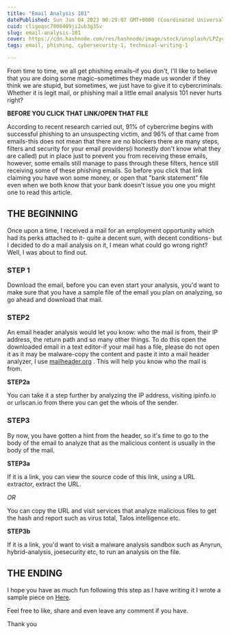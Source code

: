 ```yaml
---
title: "Email Analysis 101"
datePublished: Sun Jun 04 2023 00:29:07 GMT+0000 (Coordinated Universal Time)
cuid: cligoqsc7000409ji2ub3g35v
slug: email-analysis-101
cover: https://cdn.hashnode.com/res/hashnode/image/stock/unsplash/LPZy4da9aRo/upload/6ba760e0aa46d8f10a1c93b21df8d70b.jpeg
tags: email, phishing, cybersecurity-1, technical-writing-1

---
```


From time to time, we all get phishing emails–if you don't, I'll like to believe that you are doing some magic–sometimes they made us wonder if they think we are stupid, but sometimes, we just have to give it to cybercriminals. Whether it is legit mail, or phishing mail a little email analysis 101 never hurts right?

**BEFORE YOU CLICK THAT LINK/OPEN THAT FILE**

According to recent research carried out, 91% of cybercrime begins with successful phishing to an unsuspecting victim, and 96% of that came from emails-this does not mean that there are no blockers there are many steps, filters and security for your email providers(i honestly don't know what they are called) put in place just to prevent you from receiving these emails, however, some emails still manage to pass through these filters, hence still receiving some of these phishing emails. So before you click that link claiming you have won some money, or open that "bank statement" file even when we both know that your bank doesn't issue you one you might one to read this article.

## **THE BEGINNING**

Once upon a time, I received a mail for an employment opportunity which had its perks attached to it- quite a decent sum, with decent conditions- but I decided to do a mail analysis on it, I mean what could go wrong right? Well, I was about to find out.

### STEP 1

Download the email, before you can even start your analysis, you'd want to make sure that you have a sample file of the email you plan on analyzing, so go ahead and download that mail.

### STEP2

An email header analysis would let you know: who the mail is from, their IP address, the return path and so many other things. To do this open the downloaded email in a text editor-if your mail has a file, please do not open it as it may be malware-copy the content and paste it into a mail header analyzer, I use [mailheader.org](http://mailheader.org) . This will help you know who the mail is from.

**STEP2a**

You can take it a step further by analyzing the IP address, visiting ipinfo.io or urlscan.io from there you can get the whois of the sender.

### STEP3

By now, you have gotten a hint from the header, so it's time to go to the body of the email to analyze that as the malicious content is usually in the body of the mail.

**STEP3a**

If it is a link, you can view the source code of this link, using a URL extractor, extract the URL.

*OR*

You can copy the URL and visit services that analyze malicious files to get the hash and report such as virus total, Talos intelligence etc.

**STEP3b**

If it is a link, you'd want to visit a malware analysis sandbox such as Anyrun, hybrid-analysis, joesecurity etc, to run an analysis on the file.

## THE ENDING

I hope you have as much fun following this step as I have writing it I wrote a sample piece on [Here](https://link.medium.com/0hDI2wVhlAb).

Feel free to like, share and even leave any comment if you have.

Thank you